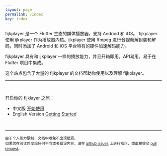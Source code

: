 ```yaml
---
layout: page
permalink: /index
key: index
---
```


fijkplayer 是一个 Flutter 生态的媒体播放器，支持 Android 和 iOS。
fijkplayer 使用 ijkplayer 作为播放器内核。ijkplayer 使用 ffmpeg 进行音视频解封装和解码，同时添加了 Android 和 iOS 平台特有的硬件加速解码能力。  

fijkplayer 具有和 ijkplayer 一样的播放能力，并且开箱即用，API易用，易于在 Flutter 项目中集成。

这个站点包含了大量的 fijkplayer 的文档帮助你使用以及理解 fijkplayer。

------

&nbsp; &nbsp;

开启你的 fijklayer 之旅：

* 中文版 [开始使用](/docs/zh/install)  
* English Version [Getting Started](/docs/en/install)

<!-- * Read news, hints and tips on our [developer blog][]. -->
<!-- * Read the latest [release notes][]. -->
<!-- * Browse the library [Javadoc][]. -->
<!-- * Browse the source code for the [latest release][] and current [tip of tree][]. -->


&nbsp; &nbsp;

------

<span><small> 由于个人能力限制，文档中难免不出现纰漏。  
如果您在阅读时发现任何不当或者错误内容，请在 [github issues](https://github.com/befovy/fijkplayer/issues) 上进行指正，或直接提交 [pull request](https://github.com/befovy/fijkplayer/pulls)。 </small></span>
